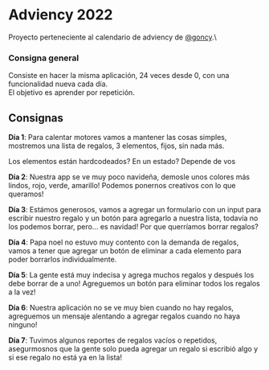 
# Adviency 2022

Proyecto perteneciente al calendario de adviency de [@goncy](https://twitter.com/goncy).\

### Consigna general
Consiste en hacer la misma aplicación, 24 veces desde 0, con una funcionalidad nueva cada día.\
El objetivo es aprender por repetición.

## Consignas
**Día 1**: Para calentar motores vamos a mantener las cosas simples, mostremos una lista de regalos, 3 elementos, fijos, sin nada más.

Los elementos están hardcodeados? En un estado? Depende de vos

**Día 2**: Nuestra app se ve muy poco navideña, demosle unos colores más lindos, rojo, verde, amarillo! Podemos ponernos creativos con lo que queramos!

**Día 3**: Estámos generosos, vamos a agregar un formulario con un input para escribir nuestro regalo y un botón para agregarlo a nuestra lista, todavía no los podemos borrar, pero... es navidad! Por que querríamos borrar regalos?

**Día 4**: Papa noel no estuvo muy contento con la demanda de regalos, vamos a tener que agregar un botón de eliminar a cada elemento para poder borrarlos individualmente.

**Día 5**: La gente está muy indecisa y agrega muchos regalos y después los debe borrar de a uno! Agreguemos un botón para eliminar todos los regalos a la vez!

**Día 6**: Nuestra aplicación no se ve muy bien cuando no hay regalos, agreguemos un mensaje alentando a agregar regalos cuando no haya ninguno!

**Día 7**: Tuvimos algunos reportes de regalos vacíos o repetidos, asegurmosnos que la gente solo pueda agregar un regalo si escribió algo y si ese regalo no está ya en la lista!